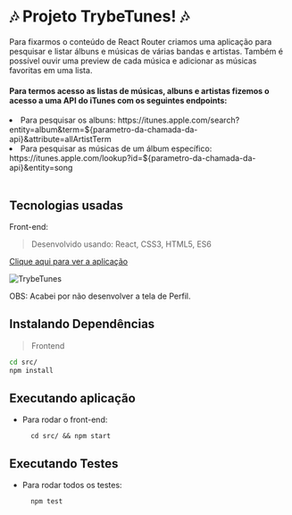 # :notes: Projeto TrybeTunes! :notes:

Para fixarmos o conteúdo de React Router criamos uma aplicação para pesquisar e listar álbuns e músicas de várias bandas e artistas. Também é possível ouvir uma preview de cada música e adicionar as músicas favoritas em uma lista.

#### Para termos acesso as listas de músicas, albuns e artistas fizemos o acesso a uma API do iTunes com os seguintes endpoints: 
<li>Para pesquisar os albuns: https://itunes.apple.com/search?entity=album&term=${parametro-da-chamada-da-api}&attribute=allArtistTerm</li>
<li>Para pesquisar as músicas de um álbum específico: https://itunes.apple.com/lookup?id=${parametro-da-chamada-da-api}&entity=song</li>
<br />

## Tecnologias usadas
Front-end:
> Desenvolvido usando: React, CSS3, HTML5, ES6

[Clique aqui para ver a aplicação](https://joanamds.github.io/projeto-trybetunes/)

![TrybeTunes](https://user-images.githubusercontent.com/106452876/208140429-9a7d3393-d9fb-463c-817e-fa5962b0e08a.gif)


OBS: Acabei por não desenvolver a tela de Perfil. 

## Instalando Dependências
> Frontend
```bash
cd src/
npm install
``` 
## Executando aplicação
* Para rodar o front-end:

  ```
    cd src/ && npm start
  ```

## Executando Testes

* Para rodar todos os testes:

  ```
    npm test
  ```

<!-- Olá, Tryber!
Esse é apenas um arquivo inicial para o README do seu projeto no qual você pode customizar e reutilizar todas as vezes que for executar o trybe-publisher.

Para deixá-lo com a sua cara, basta alterar o seguinte arquivo da sua máquina: ~/.student-repo-publisher/custom/_NEW_README.md

É essencial que você preencha esse documento por conta própria, ok?
Não deixe de usar nossas dicas de escrita de README de projetos, e deixe sua criatividade brilhar!
:warning: IMPORTANTE: você precisa deixar nítido:
- quais arquivos/pastas foram desenvolvidos por você; 
- quais arquivos/pastas foram desenvolvidos por outra pessoa estudante;
- quais arquivos/pastas foram desenvolvidos pela Trybe.
-->

